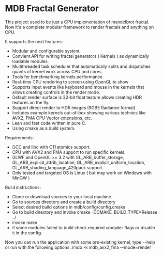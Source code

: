 # MDB Fractal Generator

This project used to be just a CPU implementation of mandelbrot fractal.
Now it's a complete modular framework to render fractals and anything on CPU.

It supports the next features:
- Modular and configurable system.
- Convient API for writing fractal generators ( Kernels ) as dynamically loadable modules.
- Multithreaded task scheduler that automatically splits and dispatches quants of kernel work across CPU and cores.
- Tools for benchmarking kernels performance.
- Real-time CPU rendering to screen using OpenGL to show
- Supports input events like keyboard and mouse in the kernels that allows creating controls in the render mode.
- Default render surface is 32-bit float texture allows creating HDR textures on the fly.
- Support direct render to HDR images (RGBE Radiance format)
- Includes example kernels out-of-box showing various technics like AVX2, FMA CPU Vector extensions, etc.
- Lean and fast code written in pure C.
- Using cmake as a build system.

Requirements:
- GCC and libc with C11 atomics support.
- CPU with AVX2 and FMA support to run specific kernels.
- GLWF and OpenGL >= 3.2 with GL_ARB_buffer_storage, GL_ARB_explicit_attrib_location, GL_ARB_explicit_uniform_location, GL_ARB_shading_language_420pack support.
- Only tested and targeted OS is Linux ( but may work on Windows with MinGW )

Build instructions:
- Clone or download sources to your local machine.
- Go to sources directory and create a build directory
- Select desired build options in mdb/config/config.cmake
- Go to build directory and invoke cmake -DCMAKE_BUILD_TYPE=Release ../
- invoke make
- if some modules failed to build check required compiler flags or disable it in the config.

Now you can run the application with some pre-existing kernel, type --help or run with the following options
./mdb -k mdb_avx2_fma --mode=render

